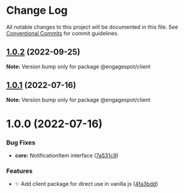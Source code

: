 # Change Log

All notable changes to this project will be documented in this file.
See [Conventional Commits](https://conventionalcommits.org) for commit guidelines.

## [1.0.2](https://github.com/Engagespot/engagespot/compare/v1.0.1...v1.0.2) (2022-09-25)

**Note:** Version bump only for package @engagespot/client

## [1.0.1](https://github.com/Engagespot/engagespot/compare/v1.0.0...v1.0.1) (2022-07-16)

**Note:** Version bump only for package @engagespot/client

# 1.0.0 (2022-07-16)

### Bug Fixes

- **core:** NotificationItem interface ([7a531c9](https://github.com/Engagespot/engagespot/commit/7a531c94b1b7fb35834ae864f866fc9b27a3dc4b))

### Features

- :sparkles: Add client package for direct use in vanilla js ([4fa3bdd](https://github.com/Engagespot/engagespot/commit/4fa3bdd51e1c7e2f2bf3e2b3c3271600f905b5fe))
